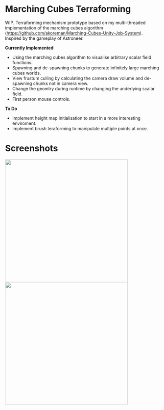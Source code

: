# Marching Cubes Terraforming 
WIP. Terraforming mechanism prototype based on my multi-threaded implementation of the marching cubes algorithm (https://github.com/akoreman/Marching-Cubes-Unity-Job-System). Inspired by the gameplay of Astroneer.

**Currently Implemented**
- Using the marching cubes algorithm to visualise arbitrary scalar field functions.
- Spawning and de-spawning chunks to generate infinitely large marching cubes worlds.
- View frustum culling by calculating the camera draw volume and de-spawning chunks not in camera view.
- Change the geomtry during runtime by changing the underlying scalar field.
- First person mouse controls.

**To Do**
- Implement height map initialisation to start in a more interesting enviroment.
- Implement brush teraforming to manipulate multiple points at once.



# Screenshots

<img src="https://raw.github.com/akoreman/Terraforming-Game-Prototype/main/Images/one.gif" width="400">  


<img src="https://raw.github.com/akoreman/Terraforming-Game-Prototype/main/Images/two.gif" width="400">  
